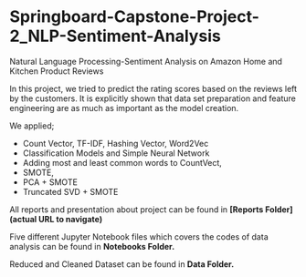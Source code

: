 # Springboard-Capstone-Project-2_NLP-Sentiment-Analysis
Natural Language Processing-Sentiment Analysis on Amazon Home and Kitchen Product Reviews

In this project, we tried to predict the rating scores based on the reviews left by the customers. It is explicitly shown that data set preparation and feature engineering are as much as important as the model creation. 

We applied; 
- Count Vector, TF-IDF, Hashing Vector, Word2Vec 
- Classification Models and Simple Neural Network 
- Adding most and least common words to CountVect, 
- SMOTE, 
- PCA + SMOTE 
- Truncated SVD + SMOTE

All reports and presentation about project can be found in **[Reports Folder](actual URL to navigate)**

Five different Jupyter Notebook files which covers the codes of data analysis can be found in **Notebooks Folder.**

Reduced and Cleaned Dataset can be found in **Data Folder.**
